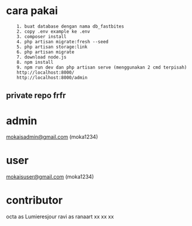 # cara pakai
```
    1. buat database dengan nama db_fastbites
    2. copy .env example ke .env
    3. composer install
    4. php artisan migrate:fresh --seed
    5. php artisan storage:link
    6. php artisan migrate
    7. download node.js
    8. npm install
    9. npm run dev dan php artisan serve (menggunakan 2 cmd terpisah)
    http://localhost:8000/
    http://localhost:8000/admin

```
## private repo frfr
# admin
mokaisadmin@gmail.com
(moka1234)
# user
mokaisuser@gmail.com
(moka1234)

# contributor
octa as Lumieresjour
ravi as ranaart
xx xx xx